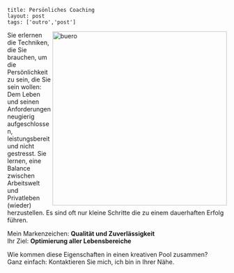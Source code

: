 ```
title: Persönliches Coaching
layout: post
tags: ['outro','post']
```


<img class="whiteborder" src="../images/denkraeume.png" alt="buero"  width="400" align="right" >

<p>Sie erlernen die Techniken, die Sie brauchen, um die Persönlichkeit zu sein, die Sie sein wollen: Dem Leben und seinen Anforderungen neugierig aufgeschlossen, leistungsbereit und nicht gestresst. Sie lernen, eine Balance zwischen Arbeitswelt und Privatleben (wieder) herzustellen.
Es sind oft nur kleine Schritte die zu einem dauerhaften Erfolg führen.</p>

Mein Markenzeichen: <b>Qualität und Zuverlässigkeit</b> <br>
Ihr Ziel: <b>Optimierung aller Lebensbereiche</b>
 
<p>Wie kommen diese Eigenschaften in einen kreativen Pool zusammen? <br>
Ganz einfach: Kontaktieren Sie mich, ich bin in Ihrer Nähe.</p>
